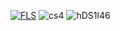 [![FLS](https://i.imgur.com/1Va3jZm.png)](https://cutt.ly/9wmJgE1x)
![cs4](https://github.com/veliabeshara87/animated-bassoon/assets/147737294/fb0e345b-72b4-43ad-a657-9950db7023dc)
![hDS1l46](https://github.com/veliabeshara87/animated-bassoon/assets/147737294/b228abeb-1c05-4cd8-9196-b7dbae5cda95)



